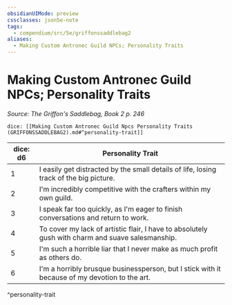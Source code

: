 ```yaml
---
obsidianUIMode: preview
cssclasses: json5e-note
tags:
  - compendium/src/5e/griffonssaddlebag2
aliases:
  - Making Custom Antronec Guild NPCs; Personality Traits
---
```

# Making Custom Antronec Guild NPCs; Personality Traits
*Source: The Griffon's Saddlebag, Book 2 p. 246* 

`dice: [[Making Custom Antronec Guild Npcs Personality Traits (GRIFFONSSADDLEBAG2).md#^personality-trait]]`

| dice: d6 | Personality Trait |
|----------|-------------------|
| 1 | I easily get distracted by the small details of life, losing track of the big picture. |
| 2 | I'm incredibly competitive with the crafters within my own guild. |
| 3 | I speak far too quickly, as I'm eager to finish conversations and return to work. |
| 4 | To cover my lack of artistic flair, I have to absolutely gush with charm and suave salesmanship. |
| 5 | I'm such a horrible liar that I never make as much profit as others do. |
| 6 | I'm a horribly brusque businessperson, but I stick with it because of my devotion to the art. |
^personality-trait

